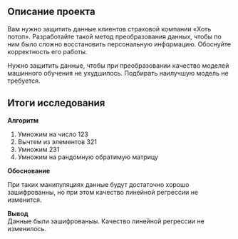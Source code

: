 ## Описание проекта

Вам нужно защитить данные клиентов страховой компании «Хоть потоп». Разработайте такой метод преобразования данных, чтобы по ним было сложно восстановить персональную информацию. Обоснуйте корректность его работы.

Нужно защитить данные, чтобы при преобразовании качество моделей машинного обучения не ухудшилось. Подбирать наилучшую модель не требуется.

## Итоги исследования

**Алгоритм**  
1. Умножим на число 123
2. Вычтем из элементов 321
3. Умножим 231
4. Умножим на рандомную обратимую матрицу

**Обоснование**

При таких манипуляциях данные будут достаточно хорошо зашифрованны, но при этом качество линейной регрессии не изменится.

**Вывод**  
Данные были зашифрованыы. Качество линейной регрессии не изменилось.
